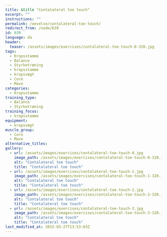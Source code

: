 ```yaml
---
title: &title "Contalateral toe touch"
excerpt: ""
instructions: ""
permalink: /oevelse/contalateral-toe-touch/
redirect_from: /node/639
id: 639
language: da
header:
  teaser: /assets/images/exercises/contalateral-toe-touch-0-320.jpg
tags:
  - Kropsstamme
  - Balance
  - Styrketræning
  - kropsstamme
  - kropsvægt
  - Core
  - Mave
categories:
  - Kropsstamme
training_type: 
  - Balance
  - Styrketræning
training_focus: 
  - kropsstamme
equipment:
  - kropsvægt
muscle_group:
  - Core
  - Mave
alternative_titles:
gallery:
  - url: /assets/images/exercises/contalateral-toe-touch-0.jpg
    image_path: /assets/images/exercises/contalateral-toe-touch-0-320.jpg
    alt: "Contalateral toe touch"
    title: "Contalateral toe touch"
  - url: /assets/images/exercises/contalateral-toe-touch-1.jpg
    image_path: /assets/images/exercises/contalateral-toe-touch-1-320.jpg
    alt: "Contalateral toe touch"
    title: "Contalateral toe touch"
  - url: /assets/images/exercises/contalateral-toe-touch-2.jpg
    image_path: /assets/images/exercises/contalateral-toe-touch-2-320.jpg
    alt: "Contalateral toe touch"
    title: "Contalateral toe touch"
  - url: /assets/images/exercises/contalateral-toe-touch-3.jpg
    image_path: /assets/images/exercises/contalateral-toe-touch-3-320.jpg
    alt: "Contalateral toe touch"
    title: "Contalateral toe touch"
last_modified_at: 2015-03-27T13:53:03Z
---
```

